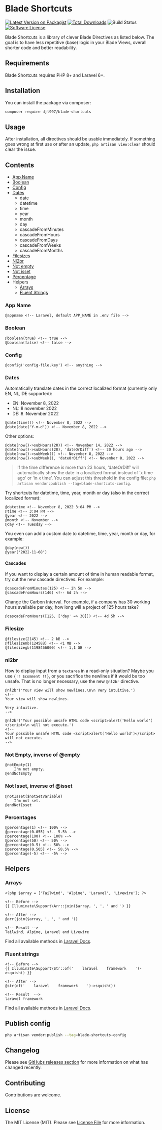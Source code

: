 # Blade Shortcuts

[![Latest Version on Packagist](https://img.shields.io/packagist/v/djl997/blade-shortcuts.svg?style=flat-square)](https://packagist.org/packages/djl997/blade-shortcuts)
[![Total Downloads](https://img.shields.io/packagist/dt/djl997/blade-shortcuts.svg?style=flat-square)](https://packagist.org/packages/djl997/blade-shortcuts)
![Build Status](https://img.shields.io/github/actions/workflow/status/djl997/blade-shortcuts/phpunit.yml?label=tests&style=flat-square&branch=main)
[![Software License](https://img.shields.io/badge/license-MIT-brightgreen.svg?style=flat-square)](LICENSE)

Blade Shortcuts is a library of clever Blade Directives as listed below. The goal is to have less repetitive (base) logic in your Blade Views, overall shorter code and better readability.

## Requirements
Blade Shortcuts requires PHP 8+ and Laravel 6+.

## Installation
You can install the package via composer:
```sh
composer require djl997/blade-shortcuts
```

## Usage
After installation, all directives should be usable immediately. If something goes wrong at first use or after an update, `php artisan view:clear` should clear the issue. 

## Contents
- [App Name](#app-name)
- [Boolean](#boolean)
- [Config](#config)
- [Dates](#dates)
    - date
    - datetime
    - time
    - year
    - month
    - day
    - cascadeFromMinutes
    - cascadeFromHours
    - cascadeFromDays
    - cascadeFromWeeks
    - cascadeFromMonths
- [Filesizes](#filesize)
- [Nl2br](#nl2br)
- [Not empty](#not-empty-inverse-of-empty)
- [Not isset](#not-isset-inverse-of-isset)
- [Percentage](#percentage)
- Helpers
    - [Arrays](#arrays)
    - [Fluent Strings](#fluent-strings)

### App Name
```blade
@appname <!-- Laravel, default APP_NAME in .env file -->
```

### Boolean
```blade
@boolean(true) <!-- true -->
@boolean(false) <!-- false -->
```

### Config
```blade
@config('config-file.key') <!-- anything -->
```


### Dates
Automatically translate dates in the correct localized format (currently only EN, NL, DE supported):
- EN: November 8, 2022
- NL: 8 november 2022
- DE: 8. November 2022

```blade
@date(time()) <!-- November 8, 2022 -->
@date(date('Y-m-d')) <!-- November 8, 2022 -->
```

Other options:
```blade
@date(now()->subHours(20)) <!-- November 14, 2022 -->
@date(now()->subHours(20), 'dateOrDiff') <!-- 20 hours ago -->
@date(now()->subWeek()) <!-- November 8, 2022 -->
@date(now()->subWeek(), 'dateOrDiff') <!-- November 8, 2022 -->
```
> If the time difference is more than 23 hours, ‘dateOrDiff’ will automatically show the date in a localized format instead of ‘x time ago’ or ‘in x time’. You can adjust this threshold in the config file: `php artisan vendor:publish --tag=blade-shortcuts-config`. 

Try shortcuts for datetime, time, year, month or day (also in the correct localized format):
```blade
@datetime <!-- November 8, 2022 3:04 PM -->
@time <!-- 3:04 PM -->
@year <!-- 2022 -->
@month <!-- November -->
@day <!-- Tuesday -->
```

You even can add a custom date to datetime, time, year, month or day, for example:
```blade
@day(now())
@year('2022-11-08')
```

#### Cascades
If you want to display a certain amount of time in human readable format, try out the new cascade directives. For example:
```blade
@cascadeFromMinutes(125) <!-- 2h 5m -->
@cascadeFromHours(146) <!-- 6d 2h -->
```

Change the Carbon Interval. For example, if a company has 30 working hours available per day, how long will a project of 125 hours take?
```blade
@cascadeFromHours([125, ['day' => 30]]) <!-- 4d 5h -->
```

### Filesize
```blade
@filesize(2145) <!-- 2 kB -->
@filesizemb(124588) <!-- <1 MB -->
@filesizegb(1198466000) <!-- 1,1 GB -->
```

### nl2br
How to display input from a `textarea` in a read-only situation? Maybe you use `{!! $comment !!}`, or you sacrifice the newlines if it would be too unsafe. That is no longer necessary, use the new `@nl2br` directive.

```blade
@nl2br('Your view will show newlines.\n\n Very intuitive.') 
<!-- 
Your view will show newlines.

Very intuitive.
-->

@nl2br('Your possible unsafe HTML code <script>alert('Hello world')</script>\n will not execute.')
<!-- 
Your possible unsafe HTML code <script>alert('Hello world')</script>
will not execute.
-->
```

### Not Empty, inverse of @empty
```blade
@notEmpty(1)
    I'm not empty.
@endNotEmpty
```

### Not Isset, inverse of @isset
```blade
@notIsset($notSetVariable)
    I'm not set.
@endNotIsset
```

### Percentages
```blade
@percentage(1) <!-- 100% -->
@percentage(0.055) <!-- 5.5% -->
@percentage(100) <!-- 100% -->
@percentage(50) <!-- 50% -->
@percentage(0.5) <!-- 50% -->
@percentage(0.505) <!-- 50.5% -->
@percentage(-5) <!-- -5% -->
```

## Helpers

### Arrays
```blade
<?php $array = ['Tailwind', 'Alpine', 'Laravel', 'Livewire']; ?>

<!-- Before -->
{{ Illuminate\Support\Arr::join($array, ', ', ' and ') }}

<!-- After -->
@arr(join($array, ', ', ' and '))  

<!-- Result -->
Tailwind, Alpine, Laravel and Livewire
```
Find all available methods in [Laravel Docs](https://laravel.com/docs/10.x/helpers#arrays-and-objects-method-list).

### Fluent strings
```blade
<!-- Before -->
{{ Illuminate\Support\Str::of('    laravel    framework    ')->squish() }}

<!-- After -->
@str(of('    laravel    framework    ')->squish())  

<!-- Result  -->
laravel framework
```
Find all available methods in [Laravel Docs](https://laravel.com/docs/10.x/helpers#fluent-strings-method-list).

## Publish config
```sh
php artisan vendor:publish --tag=blade-shortcuts-config
```

## Changelog
Please see [GitHubs releases section](https://github.com/djl997/blade-shortcuts/releases) for more information on what has changed recently.

## Contributing

Contributions are welcome.

## License

The MIT License (MIT). Please see [License File](LICENSE) for more information.
